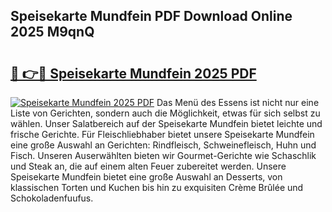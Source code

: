 ## Speisekarte Mundfein PDF Download Online 2025 M9qnQ

# <h2><a href="http://gcdh4w7.nevu.top/?p=Speisekarte+Mundfein">🔗 👉🔴 Speisekarte Mundfein 2025 PDF</a></h2>

[![Speisekarte Mundfein 2025 PDF](https://i.imgur.com/dBaPXMq.png)](http://gcdh4w7.nevu.top/?p=Speisekarte+Mundfein)
Das Menü des Essens ist nicht nur eine Liste von Gerichten, sondern auch die Möglichkeit, etwas für sich selbst zu wählen. Unser Salatbereich auf der Speisekarte Mundfein bietet leichte und frische Gerichte. Für Fleischliebhaber bietet unsere Speisekarte Mundfein eine große Auswahl an Gerichten: Rindfleisch, Schweinefleisch, Huhn und Fisch. Unseren Auserwählten bieten wir Gourmet-Gerichte wie Schaschlik und Steak an, die auf einem alten Feuer zubereitet werden. Unsere Speisekarte Mundfein bietet eine große Auswahl an Desserts, von klassischen Torten und Kuchen bis hin zu exquisiten Crème Brûlée und Schokoladenfuufus.

